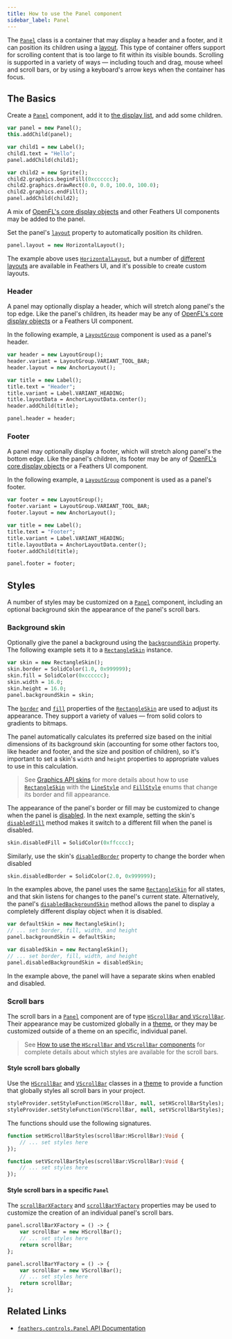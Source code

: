 ```yaml
---
title: How to use the Panel component
sidebar_label: Panel
---
```


The [`Panel`](https://api.feathersui.com/current/feathers/controls/Panel.html) class is a container that may display a header and a footer, and it can position its children using a [layout](https://api.feathersui.com/current/feathers/layout/). This type of container offers support for scrolling content that is too large to fit within its visible bounds. Scrolling is supported in a variety of ways — including touch and drag, mouse wheel and scroll bars, or by using a keyboard's arrow keys when the container has focus.

## The Basics

Create a [`Panel`](https://api.feathersui.com/current/feathers/controls/Panel.html) component, add it to [the display list](https://books.openfl.org/openfl-developers-guide/display-programming/basics-of-display-programming.html), and add some children.

```hx
var panel = new Panel();
this.addChild(panel);

var child1 = new Label();
child1.text = "Hello";
panel.addChild(child1);

var child2 = new Sprite();
child2.graphics.beginFill(0xcccccc);
child2.graphics.drawRect(0.0, 0.0, 100.0, 100.0);
child2.graphics.endFill();
panel.addChild(child2);
```

A mix of [OpenFL's core display objects](https://books.openfl.org/openfl-developers-guide/display-programming/core-display-classes.html) and other Feathers UI components may be added to the panel.

Set the panel's [`layout`](https://api.feathersui.com/current/feathers/layout/feathers/controls/ScrollContainer.html#layout) property to automatically position its children.

```hx
panel.layout = new HorizontalLayout();
```

The example above uses [`HorizontalLayout`](https://api.feathersui.com/current/feathers/layout/HorizontalLayout.html), but a number of [different layouts](https://api.feathersui.com/current/feathers/layout/) are available in Feathers UI, and it's possible to create custom layouts.

### Header

A panel may optionally display a header, which will stretch along panel's the top edge. Like the panel's children, its header may be any of [OpenFL's core display objects](https://books.openfl.org/openfl-developers-guide/display-programming/core-display-classes.html) or a Feathers UI component.

In the following example, a [`LayoutGroup`](./layout-group.md) component is used as a panel's header.

```hx
var header = new LayoutGroup();
header.variant = LayoutGroup.VARIANT_TOOL_BAR;
header.layout = new AnchorLayout();

var title = new Label();
title.text = "Header";
title.variant = Label.VARIANT_HEADING;
title.layoutData = AnchorLayoutData.center();
header.addChild(title);

panel.header = header;
```

### Footer

A panel may optionally display a footer, which will stretch along panel's the bottom edge. Like the panel's children, its footer may be any of [OpenFL's core display objects](https://books.openfl.org/openfl-developers-guide/display-programming/core-display-classes.html) or a Feathers UI component.

In the following example, a [`LayoutGroup`](./layout-group.md) component is used as a panel's footer.

```hx
var footer = new LayoutGroup();
footer.variant = LayoutGroup.VARIANT_TOOL_BAR;
footer.layout = new AnchorLayout();

var title = new Label();
title.text = "Footer";
title.variant = Label.VARIANT_HEADING;
title.layoutData = AnchorLayoutData.center();
footer.addChild(title);

panel.footer = footer;
```

## Styles

A number of styles may be customized on a [`Panel`](https://api.feathersui.com/current/feathers/controls/Panel.html) component, including an optional background skin the appearance of the panel's scroll bars.

### Background skin

Optionally give the panel a background using the [`backgroundSkin`](https://api.feathersui.com/current/feathers/controls/ScrollContainer.html#backgroundSkin) property. The following example sets it to a [`RectangleSkin`](https://api.feathersui.com/current/feathers/skins/RectangleSkin.html) instance.

```hx
var skin = new RectangleSkin();
skin.border = SolidColor(1.0, 0x999999);
skin.fill = SolidColor(0xcccccc);
skin.width = 16.0;
skin.height = 16.0;
panel.backgroundSkin = skin;
```

The [`border`](https://api.feathersui.com/current/feathers/skins/BaseGraphicsPathSkin.html#border) and [`fill`](https://api.feathersui.com/current/feathers/skins/BaseGraphicsPathSkin.html#fill) properties of the [`RectangleSkin`](https://api.feathersui.com/current/feathers/skins/RectangleSkin.html) are used to adjust its appearance. They support a variety of values — from solid colors to gradients to bitmaps.

The panel automatically calculates its preferred size based on the initial dimensions of its background skin (accounting for some other factors too, like header and footer, and the size and position of children), so it's important to set a skin's `width` and `height` properties to appropriate values to use in this calculation.

> See [Graphics API skins](./graphics-api-skins.md) for more details about how to use [`RectangleSkin`](https://api.feathersui.com/current/feathers/skins/RectangleSkin.html) with the [`LineStyle`](https://api.feathersui.com/current/feathers/graphics/LineStyle.html) and [`FillStyle`](https://api.feathersui.com/current/feathers/graphics/FillStyle.html) enums that change its border and fill appearance.

The appearance of the panel's border or fill may be customized to change when the panel is [disabled](https://api.feathersui.com/current/feathers/core/IUIControl.html#enabled). In the next example, setting the skin's [`disabledFill`](https://api.feathersui.com/current/feathers/skins/RectangleSkin.html#disabledFill) method makes it switch to a different fill when the panel is disabled.

```hx
skin.disabledFill = SolidColor(0xffcccc);
```

Similarly, use the skin's [`disabledBorder`](https://api.feathersui.com/current/feathers/skins/RectangleSkin.html#disabledBorder) property to change the border when disabled

```hx
skin.disabledBorder = SolidColor(2.0, 0x999999);
```

In the examples above, the panel uses the same [`RectangleSkin`](https://api.feathersui.com/current/feathers/skins/RectangleSkin.html) for all states, and that skin listens for changes to the panel's current state. Alternatively, the panel's [`disabledBackgroundSkin`](https://api.feathersui.com/current/feathers/controls/ScrollContainer.html#disabledBackgroundSkin) method allows the panel to display a completely different display object when it is disabled.

```hx
var defaultSkin = new RectangleSkin();
// ... set border, fill, width, and height
panel.backgroundSkin = defaultSkin;

var disabledSkin = new RectangleSkin();
// ... set border, fill, width, and height
panel.disabledBackgroundSkin = disabledSkin;
```

In the example above, the panel will have a separate skins when enabled and disabled.

### Scroll bars

The scroll bars in a [`Panel`](https://api.feathersui.com/current/feathers/controls/Panel.html) component are of type [`HScrollBar` and `VScrollBar`](./scroll-bar.md). Their appearance may be customized globally in a [theme](./themes.md), or they may be customized outside of a theme on an specific, individual panel.

> See [How to use the `HScrollBar` and `VScrollBar` components](./scroll-bar.md#styles) for complete details about which styles are available for the scroll bars.

#### Style scroll bars globally

Use the [`HScrollBar`](https://api.feathersui.com/current/feathers/controls/HScrollBar.html) and [`VScrollBar`](https://api.feathersui.com/current/feathers/controls/VScrollBar.html) classes in a [theme](./themes.md) to provide a function that globally styles all scroll bars in your project.

```hx
styleProvider.setStyleFunction(HScrollBar, null, setHScrollBarStyles);
styleProvider.setStyleFunction(VScrollBar, null, setVScrollBarStyles);
```

The functions should use the following signatures.

```hx
function setHScrollBarStyles(scrollBar:HScrollBar):Void {
    // ... set styles here
});

function setVScrollBarStyles(scrollBar:VScrollBar):Void {
    // ... set styles here
});
```

#### Style scroll bars in a specific `Panel`

The [`scrollBarXFactory`](https://api.feathersui.com/current/feathers/controls/supportClasses/BaseScrollContainer.html#scrollBarXFactory) and [`scrollBarYFactory`](https://api.feathersui.com/current/feathers/controls/supportClasses/BaseScrollContainer.html#scrollBarYFactory) properties may be used to customize the creation of an individual panel's scroll bars.

```hx
panel.scrollBarXFactory = () -> {
    var scrollBar = new HScrollBar();
    // ... set styles here
    return scrollBar;
};

panel.scrollBarYFactory = () -> {
    var scrollBar = new VScrollBar();
    // ... set styles here
    return scrollBar;
};
```

## Related Links

- [`feathers.controls.Panel` API Documentation](https://api.feathersui.com/current/feathers/controls/Panel.html)
